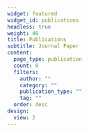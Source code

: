 ```yaml
---
widget: featured
widget_id: publications
headless: true
weight: 40
title: Publications
subtitle: Journal Paper
content:
  page_type: publication
  count: 0
  filters:
    author: ""
    category: ""
    publication_type: ""
    tag: ""
  order: desc
design:
  view: 2
---
```

